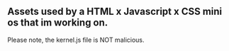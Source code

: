Assets used by a HTML x Javascript x CSS mini os that im working on.
-----------------------------------------------------------------------
Please note, the kernel.js file is NOT malicious.

